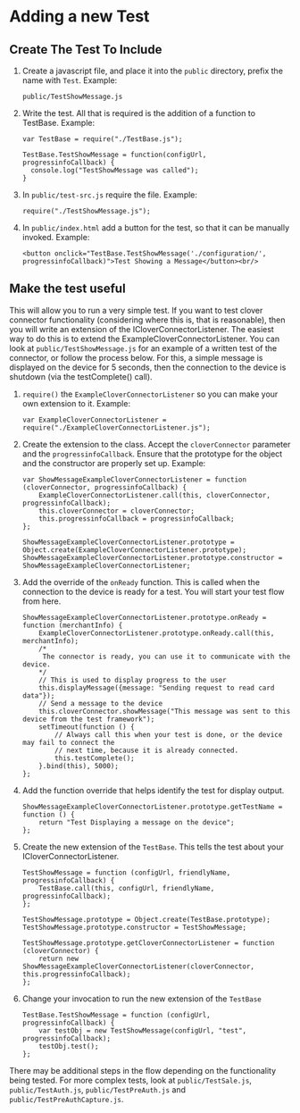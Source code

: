 # Adding a new Test

## Create The Test To Include

1.  Create a javascript file, and place it into the `public` directory, prefix the name with `Test`.  Example: 

        public/TestShowMessage.js

2.  Write the test.  All that is required is the addition of a function to TestBase.  Example: 
 
        var TestBase = require("./TestBase.js");

        TestBase.TestShowMessage = function(configUrl, progressinfoCallback) {
          console.log("TestShowMessage was called");
        }

3.  In `public/test-src.js` require the file. Example: 
        
        require("./TestShowMessage.js");

4.  In `public/index.html` add a button for the test, so that it can be manually invoked.  Example:

        <button onclick="TestBase.TestShowMessage('./configuration/', progressinfoCallback)">Test Showing a Message</button><br/>

## Make the test useful
This will allow you to run a very simple test.  If you want to test clover connector functionality (considering where this is, that is reasonable), then you will write an extension of the ICloverConnectorListener.  The easiest way to do this is to extend the ExampleCloverConnectorListener.  You can look at `public/TestShowMessage.js` for an example of a written test of the connector, or follow the process below.  For this, a simple message is displayed on the device for 5 seconds, then the connection to the device is shutdown (via the testComplete() call).

1.  `require()` the `ExampleCloverConnectorListener` so you can make your own extension to it.  Example:

        var ExampleCloverConnectorListener = require("./ExampleCloverConnectorListener.js");

2.  Create the extension to the class.  Accept the `cloverConnector` parameter and the `progressinfoCallback`.  Ensure that the prototype for the object and the constructor are properly set up.  Example:
        
        var ShowMessageExampleCloverConnectorListener = function (cloverConnector, progressinfoCallback) {
            ExampleCloverConnectorListener.call(this, cloverConnector, progressinfoCallback);
            this.cloverConnector = cloverConnector;
            this.progressinfoCallback = progressinfoCallback;
        };
        
        ShowMessageExampleCloverConnectorListener.prototype = Object.create(ExampleCloverConnectorListener.prototype);
        ShowMessageExampleCloverConnectorListener.prototype.constructor = ShowMessageExampleCloverConnectorListener;

3.  Add the override of the `onReady` function.  This is called when the connection to the device is ready for a test.  You will start your test flow from here.

        ShowMessageExampleCloverConnectorListener.prototype.onReady = function (merchantInfo) {
            ExampleCloverConnectorListener.prototype.onReady.call(this, merchantInfo);
            /*
             The connector is ready, you can use it to communicate with the device.
            */
            // This is used to display progress to the user
            this.displayMessage({message: "Sending request to read card data"});
            // Send a message to the device
            this.cloverConnector.showMessage("This message was sent to this device from the test framework");
            setTimeout(function () {
                // Always call this when your test is done, or the device may fail to connect the
                // next time, because it is already connected.
                this.testComplete();
            }.bind(this), 5000);
        };
        
4.  Add the function override that helps identify the test for display output.

        ShowMessageExampleCloverConnectorListener.prototype.getTestName = function () {
            return "Test Displaying a message on the device";
        };
    
5.  Create the new extension of the `TestBase`.  This tells the test about your ICloverConnectorListener.

        TestShowMessage = function (configUrl, friendlyName, progressinfoCallback) {
            TestBase.call(this, configUrl, friendlyName, progressinfoCallback);
        };
        
        TestShowMessage.prototype = Object.create(TestBase.prototype);
        TestShowMessage.prototype.constructor = TestShowMessage;
        
        TestShowMessage.prototype.getCloverConnectorListener = function (cloverConnector) {
            return new ShowMessageExampleCloverConnectorListener(cloverConnector, this.progressinfoCallback);
        };

6.  Change your invocation to run the new extension of the `TestBase`

        TestBase.TestShowMessage = function (configUrl, progressinfoCallback) {
            var testObj = new TestShowMessage(configUrl, "test", progressinfoCallback);
            testObj.test();
        };

There may be additional steps in the flow depending on the functionality being tested.  For more complex tests, look at `public/TestSale.js`, `public/TestAuth.js`, `public/TestPreAuth.js` and `public/TestPreAuthCapture.js`.    
 
 